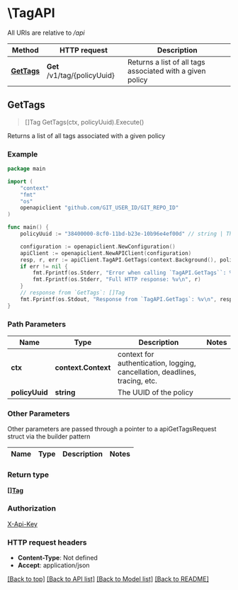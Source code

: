 # \TagAPI

All URIs are relative to */api*

Method | HTTP request | Description
------------- | ------------- | -------------
[**GetTags**](TagAPI.md#GetTags) | **Get** /v1/tag/{policyUuid} | Returns a list of all tags associated with a given policy



## GetTags

> []Tag GetTags(ctx, policyUuid).Execute()

Returns a list of all tags associated with a given policy



### Example

```go
package main

import (
	"context"
	"fmt"
	"os"
	openapiclient "github.com/GIT_USER_ID/GIT_REPO_ID"
)

func main() {
	policyUuid := "38400000-8cf0-11bd-b23e-10b96e4ef00d" // string | The UUID of the policy

	configuration := openapiclient.NewConfiguration()
	apiClient := openapiclient.NewAPIClient(configuration)
	resp, r, err := apiClient.TagAPI.GetTags(context.Background(), policyUuid).Execute()
	if err != nil {
		fmt.Fprintf(os.Stderr, "Error when calling `TagAPI.GetTags``: %v\n", err)
		fmt.Fprintf(os.Stderr, "Full HTTP response: %v\n", r)
	}
	// response from `GetTags`: []Tag
	fmt.Fprintf(os.Stdout, "Response from `TagAPI.GetTags`: %v\n", resp)
}
```

### Path Parameters


Name | Type | Description  | Notes
------------- | ------------- | ------------- | -------------
**ctx** | **context.Context** | context for authentication, logging, cancellation, deadlines, tracing, etc.
**policyUuid** | **string** | The UUID of the policy | 

### Other Parameters

Other parameters are passed through a pointer to a apiGetTagsRequest struct via the builder pattern


Name | Type | Description  | Notes
------------- | ------------- | ------------- | -------------


### Return type

[**[]Tag**](Tag.md)

### Authorization

[X-Api-Key](../README.md#X-Api-Key)

### HTTP request headers

- **Content-Type**: Not defined
- **Accept**: application/json

[[Back to top]](#) [[Back to API list]](../README.md#documentation-for-api-endpoints)
[[Back to Model list]](../README.md#documentation-for-models)
[[Back to README]](../README.md)

